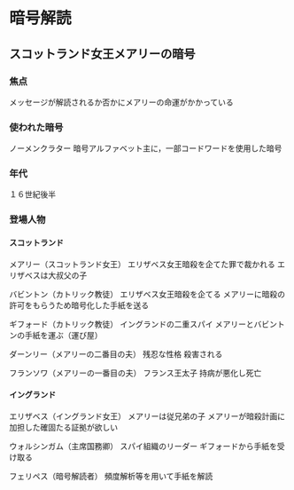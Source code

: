 # 暗号解読

## スコットランド女王メアリーの暗号

### 焦点

メッセージが解読されるか否かにメアリーの命運がかかっている

### 使われた暗号

ノーメンクラター
	暗号アルファベット主に，一部コードワードを使用した暗号

### 年代

１６世紀後半

### 登場人物

#### スコットランド

メアリー（スコットランド女王）
	エリザベス女王暗殺を企てた罪で裁かれる
	エリザベスは大叔父の子

バビントン（カトリック教徒）
	エリザベス女王暗殺を企てる
	メアリーに暗殺の許可をもらうため暗号化した手紙を送る

ギフォード（カトリック教徒）
	イングランドの二重スパイ
	メアリーとバビントンの手紙を運ぶ（運び屋）

ダーンリー（メアリーの二番目の夫）
	残忍な性格
	殺害される

フランソワ（メアリーの一番目の夫）
	フランス王太子
	持病が悪化し死亡

#### イングランド

エリザベス（イングランド女王）
	メアリーは従兄弟の子
	メアリーが暗殺計画に加担した確固たる証拠が欲しい

ウォルシンガム（主席国務卿）
	スパイ組織のリーダー
	ギフォードから手紙を受け取る

フェリペス（暗号解読者）
	頻度解析等を用いて手紙を解読